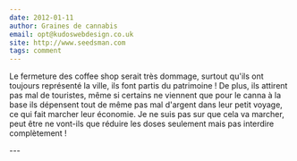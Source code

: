 ```yaml
---
date: 2012-01-11
author: Graines de cannabis
email: opt@kudoswebdesign.co.uk
site: http://www.seedsman.com
tags: comment
---
```


<p>Le fermeture des coffee shop serait très dommage, surtout qu'ils ont toujours représenté la ville, ils font partis du patrimoine ! De plus, ils attirent pas mal de touristes, même si certains ne viennent que pour le canna à la base ils dépensent tout de même pas mal d'argent dans leur petit voyage, ce qui fait marcher leur économie. Je ne suis pas sur que cela va marcher, peut être ne vont-ils que réduire les doses seulement mais pas interdire complètement !</p>
---